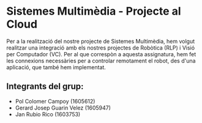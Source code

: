 # Sistemes Multimèdia - Projecte al Cloud

Per a la realització del nostre projecte de Sistemes Multimèdia, hem volgut realitzar una integració amb els nostres 
projectes de Robòtica (RLP) i Visió per Computador (VC).
Per al que correspòn a aquesta assignatura, hem fet les connexions necessàries per a controlar remotament el 
robot, des d'una aplicació, que també hem implementat.


## Integrants del grup:
* Pol Colomer Campoy (1605612)
* Gerard Josep Guarin Velez (1605947)
* Jan Rubio Rico (1603753)